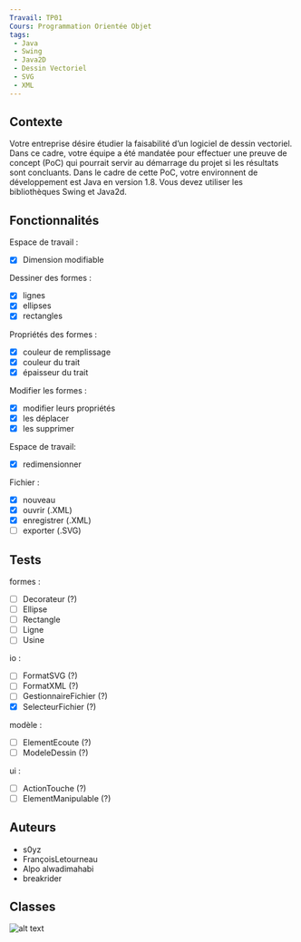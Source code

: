 ```yaml
---
Travail: TP01
Cours: Programmation Orientée Objet
tags:
 - Java
 - Swing
 - Java2D
 - Dessin Vectoriel
 - SVG
 - XML
---
```


## Contexte
Votre entreprise désire étudier la faisabilité d’un logiciel de dessin vectoriel.
Dans ce cadre, votre équipe a été mandatée pour effectuer une preuve de concept (PoC) qui
pourrait servir au démarrage du projet si les résultats sont concluants.
Dans le cadre de cette PoC, votre environnent de développement est Java en version 1.8. Vous
devez utiliser les bibliothèques Swing et Java2d.

## Fonctionnalités
Espace de travail :
- [x] Dimension modifiable

Dessiner des formes :
- [x] lignes
- [x] ellipses
- [x] rectangles

Propriétés des formes :
- [x] couleur de remplissage
- [x] couleur du trait
- [x] épaisseur du trait

Modifier les formes :
- [x] modifier leurs propriétés
- [x] les déplacer
- [x] les supprimer

Espace de travail:
- [x] redimensionner

Fichier :
- [x] nouveau
- [x] ouvrir (.XML)
- [x] enregistrer (.XML)
- [ ] exporter (.SVG)

## Tests

formes :
- [ ] Decorateur (?)
- [ ] Ellipse
- [ ] Rectangle
- [ ] Ligne
- [ ] Usine

io :
- [ ] FormatSVG (?)
- [ ] FormatXML (?)
- [ ] GestionnaireFichier (?)
- [x] SelecteurFichier (?)

modèle :
- [ ] ElementEcoute (?)
- [ ] ModeleDessin (?)

ui :
- [ ] ActionTouche (?)
- [ ] ElementManipulable (?)

## Auteurs
  * s0yz
  * FrançoisLetourneau
  * Alpo alwadimahabi
  * breakrider

## Classes
![alt text](https://github.com/s0yz/TP01_Poo/blob/master/TP01_Poo/Diagrammes/Detaille.png)
